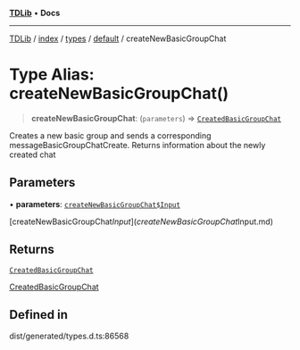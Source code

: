 [**TDLib**](../../../../../../README.md) • **Docs**

***

[TDLib](../../../../../../modules.md) / [index](../../../../../README.md) / [types](../../../README.md) / [default](../README.md) / createNewBasicGroupChat

# Type Alias: createNewBasicGroupChat()

> **createNewBasicGroupChat**: (`parameters`) => [`CreatedBasicGroupChat`](CreatedBasicGroupChat-1.md)

Creates a new basic group and sends a corresponding messageBasicGroupChatCreate. Returns information about the newly created chat

## Parameters

• **parameters**: [`createNewBasicGroupChat$Input`](createNewBasicGroupChat$Input.md)

[createNewBasicGroupChat$Input](createNewBasicGroupChat$Input.md)

## Returns

[`CreatedBasicGroupChat`](CreatedBasicGroupChat-1.md)

[CreatedBasicGroupChat](CreatedBasicGroupChat-1.md)

## Defined in

dist/generated/types.d.ts:86568
